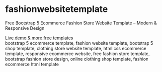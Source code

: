 # fashionwebsitetemplate
Free Bootstrap 5 Ecommerce Fashion Store Website Template – Modern &amp; Responsive Design<br>

[Live demo & more free templates
](https://therichpost.com/free-bootstrap-5-ecommerce-fashion-store-website-template-modern-responsive-design/)
<br>
bootstrap 5 ecommerce template,
fashion website template,
bootstrap 5 shop template,
clothing store website template,
html css ecommerce template,
responsive ecommerce website,
free fashion store template,
bootstrap fashion store design,
online clothing shop template,
fashion ecommerce html template

